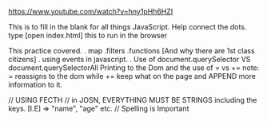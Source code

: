  https://www.youtube.com/watch?v=hny1pHh6HZI

 This is to fill in the blank for all things JavaScript. Help connect the dots.
  type  [open index.html] this to run in the browser
   

   This practice covered.
    . map
    .filters
    .functions [And why there are 1st class citizens]
    . using events in javascript.
    . Use of document.querySelector VS document.querySelectorAll
     Printing to the Dom and the use of  = vs +=
      note:  = reassigns to the dom while  +=  keep what on the page and APPEND more information to it. 
            
// USING FECTH
// in JOSN, EVERYTHING MUST BE STRINGS including the keys. [I.E] => "name", "age" etc.
// Spelling is Important